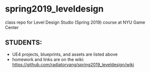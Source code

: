 # spring2019_leveldesign
class repo for Level Design Studio (Spring 2019) course at NYU Game Center

## STUDENTS:
- UE4 projects, blueprints, and assets are listed above
- homework and links are on the wiki: https://github.com/radiatoryang/spring2019_leveldesign/wiki
